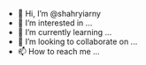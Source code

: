 - 👋 Hi, I’m @shahryiarny
- 👀 I’m interested in ...
- 🌱 I’m currently learning ...
- 💞️ I’m looking to collaborate on ...
- 📫 How to reach me ...

<!---
shahryiarny/shahryiarny is a ✨ special ✨ repository because its `README.md` (this file) appears on your GitHub profile.
You can click the Preview link to take a look at your changes.
--->
